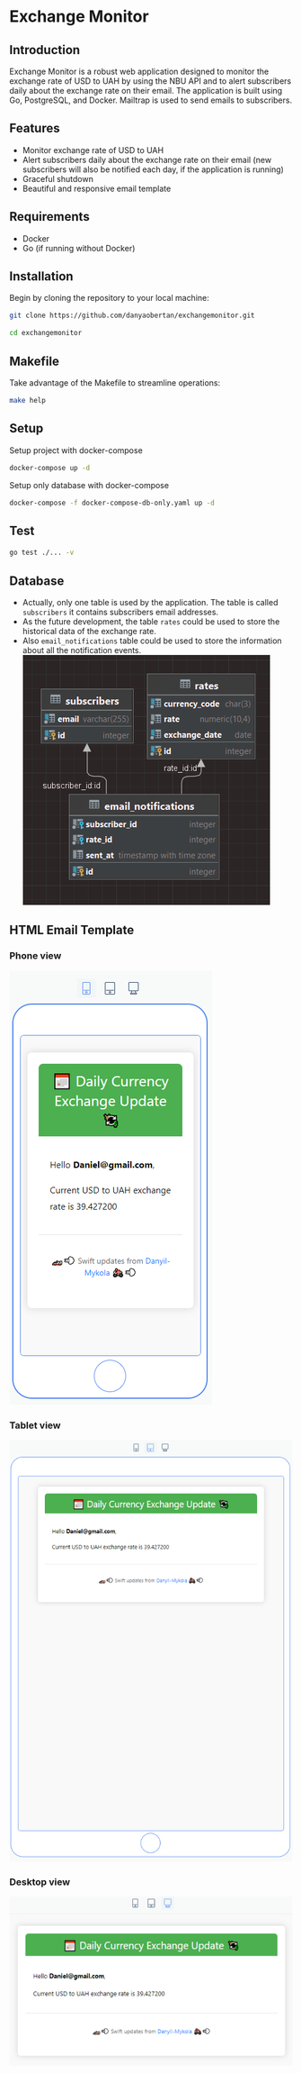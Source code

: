 # Exchange Monitor

## Introduction
Exchange Monitor is a robust web application designed to monitor the exchange rate of USD to UAH by using the NBU API and to alert subscribers daily about the exchange rate on their email. 
The application is built using Go, PostgreSQL, and Docker. Mailtrap is used to send emails to subscribers.

## Features
- Monitor exchange rate of USD to UAH
- Alert subscribers daily about the exchange rate on their email (new subscribers will also be notified each day, if the application is running)
- Graceful shutdown
- Beautiful and responsive email template

## Requirements
- Docker
- Go (if running without Docker)

## Installation
Begin by cloning the repository to your local machine:

```bash
git clone https://github.com/danyaobertan/exchangemonitor.git
```

```bash
cd exchangemonitor
```

## Makefile
Take advantage of the Makefile to streamline operations:

```bash
make help
```

## Setup
Setup project with docker-compose

```bash
docker-compose up -d
```

Setup only database with docker-compose

```bash
docker-compose -f docker-compose-db-only.yaml up -d
```

## Test
```bash
go test ./... -v
```

## Database
- Actually, only one table is used by the application. The table is called `subscribers` it contains subscribers email addresses.
- As the future development, the table `rates` could be used to store the historical data of the exchange rate.
- Also `email_notifications` table could be used to store the information about all the notification events.
![Database](./docs/img.png)

## HTML Email Template
### Phone view
![Phone view](./docs/img_1.png)
### Tablet view
![Tablet view](./docs/img_2.png)
### Desktop view
![Desktop view](./docs/img_3.png)